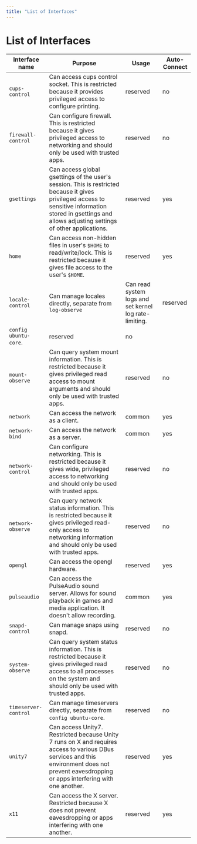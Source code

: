```yaml
---
title: "List of Interfaces"
---
```


# List of Interfaces

Interface name | Purpose | Usage | Auto-Connect
----|----|----|----
`cups-control` | Can access cups control socket. This is restricted because it provides privileged access to configure printing. | reserved | no
`firewall-control` | Can configure firewall. This is restricted because it gives privileged access to networking and should only be used with trusted apps. | reserved | no
`gsettings` | Can access global gsettings of the user's session. This is restricted because it gives privileged access to sensitive information stored in gsettings and allows adjusting settings of other applications. | reserved | yes
`home` | Can access non-hidden files in user's `$HOME` to read/write/lock. This is restricted because it gives file access to the user's `$HOME`. | reserved | yes
`locale-control` | Can manage locales directly, separate from `log-observe` | Can read system logs and set kernel log rate-limiting. | reserved | no 
`config ubuntu-core`. | reserved | no
`mount-observe` | Can query system mount information. This is restricted because it gives privileged read access to mount arguments and should only be used with trusted apps. | reserved | no
`network` | Can access the network as a client. | common | yes
`network-bind` | Can access the network as a server. | common | yes
`network-control` |Can configure networking. This is restricted because it gives wide, privileged access to networking and should only be used with trusted apps. | reserved | no
`network-observe` | Can query network status information. This is restricted because it gives privileged read-only access to networking information and should only be used with trusted apps. | reserved | no
`opengl` | Can access the opengl hardware. | reserved | yes
`pulseaudio` | Can access the PulseAudio sound server. Allows for sound playback in games and media application. It doesn't allow recording. | common | yes
`snapd-control` | Can manage snaps using snapd. | reserved | no
`system-observe` |Can query system status information. This is restricted because it gives privileged read access to all processes on the system and should only be used with trusted apps. | reserved | no
`timeserver-control` | Can manage timeservers directly, separate from `config ubuntu-core`. | reserved | no
`unity7` | Can access Unity7. Restricted because Unity 7 runs on X and requires access to various DBus services and this environment does not prevent eavesdropping or apps interfering with one another. | reserved | yes
`x11` | Can access the X server. Restricted because X does not prevent eavesdropping or apps interfering with one another. | reserved | yes

